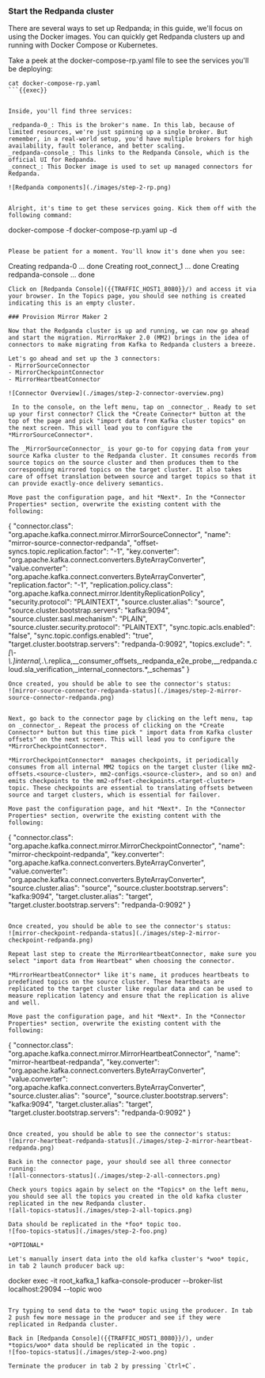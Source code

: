 ### Start the Redpanda cluster
There are several ways to set up Redpanda; in this guide, we'll focus on using the Docker images. You can quickly get Redpanda clusters up and running with Docker Compose or Kubernetes.

Take a peek at the docker-compose-rp.yaml file to see the services you'll be deploying:
```
cat docker-compose-rp.yaml
```{{exec}}


Inside, you'll find three services:

_redpanda-0_: This is the broker's name. In this lab, because of limited resources, we're just spinning up a single broker. But remember, in a real-world setup, you'd have multiple brokers for high availability, fault tolerance, and better scaling.
_redpanda-console_: This links to the Redpanda Console, which is the official UI for Redpanda.
_connect_: This Docker image is used to set up managed connectors for Redpanda.

![Redpanda components](./images/step-2-rp.png)


Alright, it's time to get these services going. Kick them off with the following command:
```
docker-compose -f docker-compose-rp.yaml up -d 
```{{exec}}

Please be patient for a moment. You'll know it's done when you see:

```
Creating redpanda-0     ... done
Creating root_connect_1 ... done
Creating redpanda-console ... done
```
Click on [Redpanda Console]({{TRAFFIC_HOST1_8080}}/) and access it via your browser. In the Topics page, you should see nothing is created indicating this is an empty cluster.

### Provision Mirror Maker 2

Now that the Redpanda cluster is up and running, we can now go ahead and start the migration. MirrorMaker 2.0 (MM2) brings in the idea of connectors to make migrating from Kafka to Redpanda clusters a breeze.

Let's go ahead and set up the 3 connectors:
- MirrorSourceConnector 
- MirrorCheckpointConnector 
- MirrorHeartbeatConnector 

![Connector Overview](./images/step-2-connector-overview.png)

 In to the console, on the left menu, tap on _connector_. Ready to set up your first connector? Click the *Create Connector* button at the top of the page and pick "import data from Kafka cluster topics" on the next screen. This will lead you to configure the *MirrorSourceConnector*.

The _MirrorSourceConnector_ is your go-to for copying data from your source Kafka cluster to the Redpanda cluster. It consumes records from source topics on the source cluster and then produces them to the corresponding mirrored topics on the target cluster. It also takes care of offset translation between source and target topics so that it can provide exactly-once delivery semantics.

Move past the configuration page, and hit *Next*. In the *Connector Properties* section, overwrite the existing content with the following:

```
{
    "connector.class": "org.apache.kafka.connect.mirror.MirrorSourceConnector",
    "name": "mirror-source-connector-redpanda",
    "offset-syncs.topic.replication.factor": "-1",
    "key.converter": "org.apache.kafka.connect.converters.ByteArrayConverter",
    "value.converter": "org.apache.kafka.connect.converters.ByteArrayConverter",
    "replication.factor": "-1",
    "replication.policy.class": "org.apache.kafka.connect.mirror.IdentityReplicationPolicy",
    "security.protocol": "PLAINTEXT",
    "source.cluster.alias": "source",
    "source.cluster.bootstrap.servers": "kafka:9094",
    "source.cluster.sasl.mechanism": "PLAIN",
    "source.cluster.security.protocol": "PLAINTEXT",
    "sync.topic.acls.enabled": "false",
    "sync.topic.configs.enabled": "true",
    "target.cluster.bootstrap.servers": "redpanda-0:9092",
    "topics.exclude": ".*[\\-\\.]internal,.*\\.replica,__consumer_offsets,_redpanda_e2e_probe,__redpanda.cloud.sla_verification,_internal_connectors.*,_schemas"
}
```{{copy}}
Once created, you should be able to see the connector's status:
![mirror-source-connector-redpanda-status](./images/step-2-mirror-source-connector-redpanda.png)


Next, go back to the connector page by clicking on the left menu, tap on _connector_. Repeat the process of clicking on the *Create Connector* button but this time pick " import data from Kafka cluster offsets" on the next screen. This will lead you to configure the *MirrorCheckpointConnector*.

*MirrorCheckpointConnector*  manages checkpoints, it periodically consumes from all internal MM2 topics on the target cluster (like mm2-offsets.<source-cluster>, mm2-configs.<source-cluster>, and so on) and emits checkpoints to the mm2-offset-checkpoints.<target-cluster> topic. These checkpoints are essential to translating offsets between source and target clusters, which is essential for failover.

Move past the configuration page, and hit *Next*. In the *Connector Properties* section, overwrite the existing content with the following:
```
{
    "connector.class": "org.apache.kafka.connect.mirror.MirrorCheckpointConnector",
    "name": "mirror-checkpoint-redpanda",
    "key.converter": "org.apache.kafka.connect.converters.ByteArrayConverter",
    "value.converter": "org.apache.kafka.connect.converters.ByteArrayConverter",
    "source.cluster.alias": "source",
    "source.cluster.bootstrap.servers": "kafka:9094",
    "target.cluster.alias": "target",
    "target.cluster.bootstrap.servers": "redpanda-0:9092"
}
```{{copy}}

Once created, you should be able to see the connector's status:
![mirror-checkpoint-redpanda-status](./images/step-2-mirror-checkpoint-redpanda.png)

Repeat last step to create the MirrorHeartbeatConnector, make sure you select "import data from Heartbeat" when choosing the connector. 

*MirrorHeartbeatConnector* like it's name, it produces heartbeats to predefined topics on the source cluster. These heartbeats are replicated to the target cluster like regular data and can be used to measure replication latency and ensure that the replication is alive and well. 

Move past the configuration page, and hit *Next*. In the *Connector Properties* section, overwrite the existing content with the following:
```
{
    "connector.class": "org.apache.kafka.connect.mirror.MirrorHeartbeatConnector",
    "name": "mirror-heartbeat-redpanda",
    "key.converter": "org.apache.kafka.connect.converters.ByteArrayConverter",
    "value.converter": "org.apache.kafka.connect.converters.ByteArrayConverter",
    "source.cluster.alias": "source",
    "source.cluster.bootstrap.servers": "kafka:9094",
    "target.cluster.alias": "target",
    "target.cluster.bootstrap.servers": "redpanda-0:9092"
}
```{{copy}}

Once created, you should be able to see the connector's status:
![mirror-heartbeat-redpanda-status](./images/step-2-mirror-heartbeat-redpanda.png)

Back in the connector page, your should see all three connector running:
![all-connectors-status](./images/step-2-all-connectors.png)

Check yours topics again by select on the *Topics* on the left menu, you should see all the topics you created in the old kafka cluster replicated in the new Redpanda cluster.
![all-topics-status](./images/step-2-all-topics.png)

Data should be replicated in the *foo* topic too. 
![foo-topics-status](./images/step-2-foo.png)

*OPTIONAL*

Let's manually insert data into the old kafka cluster's *woo* topic, in tab 2 launch producer back up:
```
docker exec -it root_kafka_1 kafka-console-producer --broker-list localhost:29094 --topic woo 
```{{exec}}

Try typing to send data to the *woo* topic using the producer. In tab 2 push few more message in the producer and see if they were replicated in Redpanda cluster.

Back in [Redpanda Console]({{TRAFFIC_HOST1_8080}}/), under *topics/woo* data should be replicated in the topic . 
![foo-topics-status](./images/step-2-woo.png)

Terminate the producer in tab 2 by pressing `Ctrl+C`.

